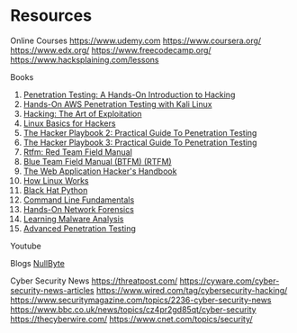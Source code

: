 # Resources

Online Courses
https://www.udemy.com
https://www.coursera.org/
https://www.edx.org/
https://www.freecodecamp.org/
https://www.hacksplaining.com/lessons



Books
1. [Penetration Testing: A Hands-On Introduction to Hacking](https://www.amazon.com/Penetration-Testing-Hands-Introduction-Hacking/dp/1593275641/ref=sr_1_4?keywords=penetration+testing&qid=1573010558&sr=8-4)
2. [Hands-On AWS Penetration Testing with Kali Linux](https://www.amazon.com/Hands-Penetration-Testing-Kali-Linux/dp/1789136725/ref=sr_1_11?keywords=penetration+testing&qid=1573010620&sr=8-11)
3. [Hacking: The Art of Exploitation](https://www.amazon.com/Hacking-Art-Exploitation-Jon-Erickson/dp/1593271441/ref=pd_sbs_14_4/137-8220117-0086457?_encoding=UTF8&pd_rd_i=1593271441&pd_rd_r=323dc1ea-740d-41b1-8ec3-d279bc5e9255&pd_rd_w=cvysc&pd_rd_wg=wjwQq&pf_rd_p=52b7592c-2dc9-4ac6-84d4-4bda6360045e&pf_rd_r=ZP0ZYNNHZ3A97SVS1TBQ&psc=1&refRID=ZP0ZYNNHZ3A97SVS1TBQ)
4. [Linux Basics for Hackers](https://www.amazon.com/Linux-Basics-Hackers-Networking-Scripting/dp/1593278551/ref=pd_sbs_14_5/137-8220117-0086457?_encoding=UTF8&pd_rd_i=1593278551&pd_rd_r=323dc1ea-740d-41b1-8ec3-d279bc5e9255&pd_rd_w=cvysc&pd_rd_wg=wjwQq&pf_rd_p=52b7592c-2dc9-4ac6-84d4-4bda6360045e&pf_rd_r=ZP0ZYNNHZ3A97SVS1TBQ&psc=1&refRID=ZP0ZYNNHZ3A97SVS1TBQ)
5. [The Hacker Playbook 2: Practical Guide To Penetration Testing](https://www.amazon.com/Hacker-Playbook-Practical-Penetration-Testing/dp/1512214566/ref=pd_sbs_14_6/137-8220117-0086457?_encoding=UTF8&pd_rd_i=1512214566&pd_rd_r=1946c3be-16dd-4bd6-886b-f774d315a4a8&pd_rd_w=rokjC&pd_rd_wg=2BTGe&pf_rd_p=52b7592c-2dc9-4ac6-84d4-4bda6360045e&pf_rd_r=FZZAEPSSBXB8G449V4A7&psc=1&refRID=FZZAEPSSBXB8G449V4A7)
6. [The Hacker Playbook 3: Practical Guide To Penetration Testing](https://www.amazon.com/Hacker-Playbook-Practical-Penetration-Testing/dp/1980901759/ref=pd_sbs_14_3/137-8220117-0086457?_encoding=UTF8&pd_rd_i=1980901759&pd_rd_r=bcec660d-74d6-46f5-be11-4c946d28fd45&pd_rd_w=Lt4yI&pd_rd_wg=sR0sA&pf_rd_p=52b7592c-2dc9-4ac6-84d4-4bda6360045e&pf_rd_r=V1TB7ABD6NNDBKT72XKX&psc=1&refRID=V1TB7ABD6NNDBKT72XKX)
7. [Rtfm: Red Team Field Manual](https://www.amazon.com/Rtfm-Red-Team-Field-Manual/dp/1494295504/ref=pd_sbs_14_1/137-8220117-0086457?_encoding=UTF8&pd_rd_i=1494295504&pd_rd_r=1946c3be-16dd-4bd6-886b-f774d315a4a8&pd_rd_w=rokjC&pd_rd_wg=2BTGe&pf_rd_p=52b7592c-2dc9-4ac6-84d4-4bda6360045e&pf_rd_r=FZZAEPSSBXB8G449V4A7&psc=1&refRID=FZZAEPSSBXB8G449V4A7)
8. [Blue Team Field Manual (BTFM) (RTFM)](https://www.amazon.com/Blue-Team-Field-Manual-BTFM/dp/154101636X/ref=pd_sbs_14_2/137-8220117-0086457?_encoding=UTF8&pd_rd_i=154101636X&pd_rd_r=1946c3be-16dd-4bd6-886b-f774d315a4a8&pd_rd_w=rokjC&pd_rd_wg=2BTGe&pf_rd_p=52b7592c-2dc9-4ac6-84d4-4bda6360045e&pf_rd_r=FZZAEPSSBXB8G449V4A7&psc=1&refRID=FZZAEPSSBXB8G449V4A7)
9. [The Web Application Hacker's Handbook](https://www.amazon.com/Web-Application-Hackers-Handbook-Exploiting/dp/1118026470/ref=pd_sbs_14_5/137-8220117-0086457?_encoding=UTF8&pd_rd_i=1118026470&pd_rd_r=1946c3be-16dd-4bd6-886b-f774d315a4a8&pd_rd_w=rokjC&pd_rd_wg=2BTGe&pf_rd_p=52b7592c-2dc9-4ac6-84d4-4bda6360045e&pf_rd_r=FZZAEPSSBXB8G449V4A7&psc=1&refRID=FZZAEPSSBXB8G449V4A7)
10. [How Linux Works](https://www.amazon.com/How-Linux-Works-2nd-Superuser/dp/1593275676/ref=pd_sbs_14_2/137-8220117-0086457?_encoding=UTF8&pd_rd_i=1593275676&pd_rd_r=bcec660d-74d6-46f5-be11-4c946d28fd45&pd_rd_w=Lt4yI&pd_rd_wg=sR0sA&pf_rd_p=52b7592c-2dc9-4ac6-84d4-4bda6360045e&pf_rd_r=V1TB7ABD6NNDBKT72XKX&psc=1&refRID=V1TB7ABD6NNDBKT72XKX)
11. [Black Hat Python](https://www.amazon.com/Black-Hat-Python-Programming-Pentesters/dp/1593275900/ref=pd_sbs_14_6/137-8220117-0086457?_encoding=UTF8&pd_rd_i=1593275900&pd_rd_r=bcec660d-74d6-46f5-be11-4c946d28fd45&pd_rd_w=Lt4yI&pd_rd_wg=sR0sA&pf_rd_p=52b7592c-2dc9-4ac6-84d4-4bda6360045e&pf_rd_r=V1TB7ABD6NNDBKT72XKX&psc=1&refRID=V1TB7ABD6NNDBKT72XKX)
12. [Command Line Fundamentals](https://www.amazon.com/dp/178980776X/ref=sspa_dk_detail_0?psc=1&spLa=ZW5jcnlwdGVkUXVhbGlmaWVyPUExNlk0T0NSREpPVlRYJmVuY3J5cHRlZElkPUEwOTcwMzE1MU1WUzlGNFFUNFZTMyZlbmNyeXB0ZWRBZElkPUEwNTg5MjA5MThKR0QxNVoyWVM2WiZ3aWRnZXROYW1lPXNwX2RldGFpbCZhY3Rpb249Y2xpY2tSZWRpcmVjdCZkb05vdExvZ0NsaWNrPXRydWU=)
13. [Hands-On Network Forensics](https://www.amazon.com/dp/1789344522/ref=sspa_dk_detail_6?psc=1&spLa=ZW5jcnlwdGVkUXVhbGlmaWVyPUExNlk0T0NSREpPVlRYJmVuY3J5cHRlZElkPUEwOTcwMzE1MU1WUzlGNFFUNFZTMyZlbmNyeXB0ZWRBZElkPUEwNTQyNzcwSDZZS1lISURaRE5QJndpZGdldE5hbWU9c3BfZGV0YWlsJmFjdGlvbj1jbGlja1JlZGlyZWN0JmRvTm90TG9nQ2xpY2s9dHJ1ZQ==)
14. [Learning Malware Analysis](https://www.amazon.com/Learning-Malware-Analysis-techniques-investigate/dp/1788392507/ref=pd_sbs_14_3/137-8220117-0086457?_encoding=UTF8&pd_rd_i=1788392507&pd_rd_r=31c55fc9-0ada-44a5-9fbc-c925d5355650&pd_rd_w=eQSvM&pd_rd_wg=oDNcs&pf_rd_p=52b7592c-2dc9-4ac6-84d4-4bda6360045e&pf_rd_r=EY3ZAFER9RRRGTX9T2Z8&psc=1&refRID=EY3ZAFER9RRRGTX9T2Z8)
15. [Advanced Penetration Testing](https://www.amazon.com/Advanced-Penetration-Testing-Hacking-Networks/dp/1119367689/ref=sr_1_6?keywords=penetration+testing&qid=1573011526&sr=8-6)


Youtube



Blogs
[NullByte](https://null-byte.wonderhowto.com/)

Cyber Security News
https://threatpost.com/
https://cyware.com/cyber-security-news-articles
https://www.wired.com/tag/cybersecurity-hacking/
https://www.securitymagazine.com/topics/2236-cyber-security-news
https://www.bbc.co.uk/news/topics/cz4pr2gd85qt/cyber-security
https://thecyberwire.com/
https://www.cnet.com/topics/security/





